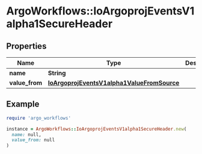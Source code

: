 # ArgoWorkflows::IoArgoprojEventsV1alpha1SecureHeader

## Properties

| Name | Type | Description | Notes |
| ---- | ---- | ----------- | ----- |
| **name** | **String** |  | [optional] |
| **value_from** | [**IoArgoprojEventsV1alpha1ValueFromSource**](IoArgoprojEventsV1alpha1ValueFromSource.md) |  | [optional] |

## Example

```ruby
require 'argo_workflows'

instance = ArgoWorkflows::IoArgoprojEventsV1alpha1SecureHeader.new(
  name: null,
  value_from: null
)
```

